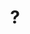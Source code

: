 ---
pid: LS197
title: "?"
location_transcription: Ben Franklin Parkway
zipcode: '19130'
outside_phl: 
neighborhood: Art Museum,Francisville
age: '39'
age_range: 30-39
instagram: 
image_file_name: LS_197.jpg
proposal_transcription: |-
  Monument to a famous local female scientist who deserves more recognition for her accomplishments
  Could show the person and/or her work
topic: Figure,Philadelphia,Technology,Women
topic_summary: 0, 0, 0, 0
type: Other No Form
keywords_other: female, scientist, local
credit: Adrian Shieh
image_labels: 
twitter: 
facebook: 
permalink: "/monuments/ls197/"
layout: item-page
---